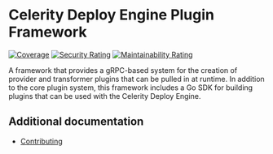 # Celerity Deploy Engine Plugin Framework

[![Coverage](https://sonarcloud.io/api/project_badges/measure?project=newstack-cloud_celerity-plugin-framework&metric=coverage)](https://sonarcloud.io/summary/new_code?id=newstack-cloud_celerity-plugin-framework)
[![Security Rating](https://sonarcloud.io/api/project_badges/measure?project=newstack-cloud_celerity-plugin-framework&metric=security_rating)](https://sonarcloud.io/summary/new_code?id=newstack-cloud_celerity-plugin-framework)
[![Maintainability Rating](https://sonarcloud.io/api/project_badges/measure?project=newstack-cloud_celerity-plugin-framework&metric=sqale_rating)](https://sonarcloud.io/summary/new_code?id=newstack-cloud_celerity-plugin-framework)

A framework that provides a gRPC-based system for the creation of provider and transformer plugins that can be pulled in at runtime.
In addition to the core plugin system, this framework includes a Go SDK for building plugins that can be used with the Celerity Deploy Engine.

## Additional documentation

- [Contributing](docs/CONTRIBUTING.md)
